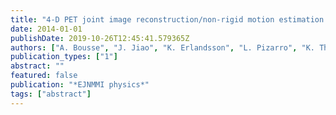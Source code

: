 ```yaml
---
title: "4-D PET joint image reconstruction/non-rigid motion estimation with limited MRI prior information  (oral)"
date: 2014-01-01
publishDate: 2019-10-26T12:45:41.579365Z
authors: ["A. Bousse", "J. Jiao", "K. Erlandsson", "L. Pizarro", "K. Thielemans", "D. Atkinson", "S. Ourselin", "S. Arridge", "B. F. Hutton"]
publication_types: ["1"]
abstract: ""
featured: false
publication: "*EJNMMI physics*"
tags: ["abstract"]
---
```



